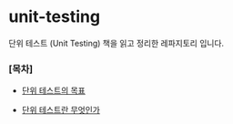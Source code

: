 # unit-testing

단위 테스트 (Unit Testing) 책을 읽고 정리한 레파지토리 입니다.

### [목차]

- [단위 테스트의 목표](document/%5BReview%5D_EP1_단위_테스트의_목표.md)

- [단위 테스트란 무엇인가](document/%5BReview%5D_EP2_단위_테스트란_무엇인가.md)


